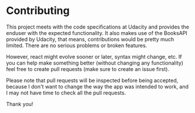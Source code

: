# Contributing

This project meets with the code specifications at Udacity and provides the enduser with the expected functionality. It also makes use of the BooksAPI provided by Udacity, that means, contributions would be pretty much limited. There are no serious problems or broken features.

However, react might evolve sooner or later, syntax might change, etc. If you can help make something better (without changing any functionality) feel free to create pull requests (make sure to create an issue first).

Please note that pull requests will be inspected before being accepted, because I don't want to change the way the app was intended to work, and I may not have time to check all the pull requests.

Thank you!
